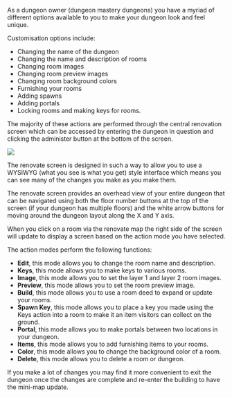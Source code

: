As a dungeon owner (dungeon mastery dungeons) you have a myriad of different options available to you to make your dungeon look and feel unique.

Customisation options include:

*   Changing the name of the dungeon
*   Changing the name and description of rooms
*   Changing room images
*   Changing room preview images
*   Changing room background colors
*   Furnishing your rooms
*   Adding spawns
*   Adding portals
*   Locking rooms and making keys for rooms.

The majority of these actions are performed through the central renovation screen which can be accessed by entering the dungeon in question and clicking the administer button at the bottom of the screen.

[![](https://lohcdn.com/images/t_dungeon.jpg)](https://lohcdn.com/images/dungeon.jpg)

The renovate screen is designed in such a way to allow you to use a WYSIWYG (what you see is what you get) style interface which means you can see many of the changes you make as you make them.

The renovate screen provides an overhead view of your entire dungeon that can be navigated using both the floor number buttons at the top of the screen (if your dungeon has multiple floors) and the white arrow buttons for moving around the dungeon layout along the X and Y axis.

When you click on a room via the renovate map the right side of the screen will update to display a screen based on the action mode you have selected.

The action modes perform the following functions:

*   **Edit**, this mode allows you to change the room name and description.
*   **Keys**, this mode allows you to make keys to various rooms.
*   **Image**, this mode allows you to set the layer 1 and layer 2 room images.
*   **Preview**, this mode allows you to set the room preview image.
*   **Build**, this mode allows you to use a room deed to expand or update your rooms.
*   **Spawn Key**, this mode allows you to place a key you made using the Keys action into a room to make it an item visitors can collect on the ground.
*   **Portal**, this mode allows you to make portals between two locations in your dungeon.
*   **Items**, this mode allows you to add furnishing items to your rooms.
*   **Color**, this mode allows you to change the background color of a room.
*   **Delete**, this mode allows you to delete a room or dungeon.

If you make a lot of changes you may find it more convenient to exit the dungeon once the changes are complete and re-enter the building to have the mini-map update.